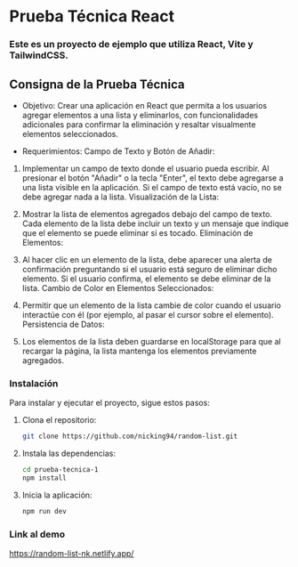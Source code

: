 # Prueba Técnica React

### Este es un proyecto de ejemplo que utiliza **React**, **Vite** y **TailwindCSS**.

## Consigna de la Prueba Técnica
* Objetivo:
Crear una aplicación en React que permita a los usuarios agregar elementos a una lista y eliminarlos, con funcionalidades adicionales para confirmar la eliminación y resaltar visualmente elementos seleccionados.

* Requerimientos:
Campo de Texto y Botón de Añadir:

1. Implementar un campo de texto donde el usuario pueda escribir.
Al presionar el botón "Añadir" o la tecla "Enter", el texto debe agregarse a una lista visible en la aplicación.
Si el campo de texto está vacío, no se debe agregar nada a la lista.
Visualización de la Lista:

2. Mostrar la lista de elementos agregados debajo del campo de texto.
Cada elemento de la lista debe incluir un texto y un mensaje que indique que el elemento se puede eliminar si es tocado.
Eliminación de Elementos:

3. Al hacer clic en un elemento de la lista, debe aparecer una alerta de confirmación preguntando si el usuario está seguro de eliminar dicho elemento.
Si el usuario confirma, el elemento se debe eliminar de la lista.
Cambio de Color en Elementos Seleccionados:

4. Permitir que un elemento de la lista cambie de color cuando el usuario interactúe con él (por ejemplo, al pasar el cursor sobre el elemento).
Persistencia de Datos:

5. Los elementos de la lista deben guardarse en localStorage para que al recargar la página, la lista mantenga los elementos previamente agregados.


### Instalación

Para instalar y ejecutar el proyecto, sigue estos pasos:

1. Clona el repositorio:
   ```bash
   git clone https://github.com/nicking94/random-list.git
   ```
2. Instala las dependencias:
   ```bash
   cd prueba-tecnica-1
   npm install
   ```
3. Inicia la aplicación:
   ```bash
   npm run dev
   ```

### Link al demo

https://random-list-nk.netlify.app/
